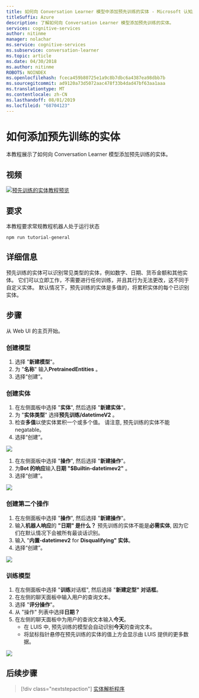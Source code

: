 ```yaml
---
title: 如何向 Conversation Learner 模型中添加预先训练的实体 - Microsoft 认知服务 | Microsoft Docs
titleSuffix: Azure
description: 了解如何向 Conversation Learner 模型添加预先训练的实体。
services: cognitive-services
author: nitinme
manager: nolachar
ms.service: cognitive-services
ms.subservice: conversation-learner
ms.topic: article
ms.date: 04/30/2018
ms.author: nitinme
ROBOTS: NOINDEX
ms.openlocfilehash: fceca459b80725e1a9c8b7dbc6a4387ea98dbb7b
ms.sourcegitcommit: ad9120a73d5072aac478f33b4dad47bf63aa1aaa
ms.translationtype: MT
ms.contentlocale: zh-CN
ms.lasthandoff: 08/01/2019
ms.locfileid: "68704123"
---
```

# <a name="how-to-add-pre-trained-entities"></a>如何添加预先训练的实体
本教程展示了如何向 Conversation Learner 模型添加预先训练的实体。

## <a name="video"></a>视频

[![预先训练的实体教程预览](https://aka.ms/cl_Tutorial_v3_PreTrainedEntities_Preview)](https://aka.ms/cl_Tutorial_v3_PreTrainedEntities)

## <a name="requirements"></a>要求
本教程要求常规教程机器人处于运行状态

    npm run tutorial-general

## <a name="details"></a>详细信息

预先训练的实体可以识别常见类型的实体，例如数字、日期、货币金额和其他实体。  它们可以立即工作，不需要进行任何训练，并且其行为无法更改，这不同于自定义实体。  默认情况下，预先训练的实体是多值的，将累积实体的每个已识别实体。

## <a name="steps"></a>步骤

从 Web UI 的主页开始。

### <a name="create-the-model"></a>创建模型

1. 选择 "**新建模型**"。
2. 为 "**名称**" 输入**PretrainedEntities** 。
3. 选择“创建”。

### <a name="entity-creation"></a>创建实体

1. 在左侧面板中选择 "**实体**", 然后选择 "**新建实体**"。
2. 为 "**实体类型**" 选择**预先训练/datetimeV2** 。
3. 检查**多值**以使实体累积一个或多个值。 请注意, 预先训练的实体不能 negatable。
4. 选择“创建”。

![](../media/T08_entity_create.png)

1. 在左侧面板中选择 "**操作**", 然后选择 "**新建操作**"。
2. 为**Bot 的响应**输入**日期 "$Builtin-datetimev2"** 。
3. 选择“创建”。

![](../media/T08_action_create_1.png)

### <a name="create-the-second-action"></a>创建第二个操作

1. 在左侧面板中选择 "**操作**", 然后选择 "**新建操作**"。
2. 输入**机器人响应**的 **"日期" 是什么？** 预先训练的实体不能是**必需实体**, 因为它们在默认情况下会被所有最谈话识别。
3. 输入 "**内置-datetimev2** for **Disqualifying" 实体**。
4. 选择“创建”。

![](../media/T08_action_create_2.png)

### <a name="train-the-model"></a>训练模型

1. 在左侧面板中选择 "**训练**对话框", 然后选择 "**新建定型" 对话框**。
2. 在左侧的聊天面板中输入用户的查询文本。
3. 选择 "**评分操作**"。
4. 从 "操作" 列表中选择**日期？**
5. 在左侧的聊天面板中为用户的查询文本输入**今天**。
    - 在 LUIS 中, 预先训练的模型会自动识别**今天**的查询文本。
    - 将鼠标指针悬停在预先训练的实体的值上方会显示由 LUIS 提供的更多数据。

![](../media/T08_training.png)

## <a name="next-steps"></a>后续步骤

> [!div class="nextstepaction"]
> [实体解析程序](./09-entity-resolvers.md)
